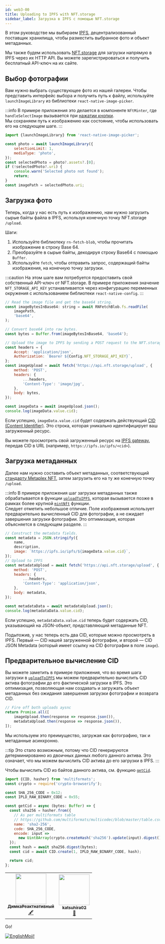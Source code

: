 ```yaml
---
id: web3-00
title: Uploading to IPFS with NFT.storage
sidebar_label: Загрузка в IPFS с помощью NFT.storage
---
```


В этом руководстве мы выбираем [IPFS](https://ipfs.tech), децентрализованный поставщик хранилища, чтобы разместить выбранное фото и объект метаданных.

Мы также будем использовать [NFT.storage](https://nft.storage/docs/) для загрузки напрямую в IPFS через их HTTP API. Вы можете зарегистрироваться и получить бесплатный API-ключ на их сайте.

## Выбор фотографии

Вам нужно выбрать существующее фото из нашей галереи. Чтобы представить интерфейс выбора и получить путь к файлу, используйте `launchImageLibrary` из библиотеки `react-native-image-picker`.

:::info
В примере приложения это делается в компоненте `NftMinter`, где `handleSelectImage` вызывается при [нажатии кнопки](https://github.com/solana-mobile/tutorial-apps/blob/main/MobileNFTMinter/components/NftMinter.tsx#L44).  
Мы сохраняем путь к изображению как состояние, чтобы использовать его на следующем шаге.
:::

```jsx
import {launchImageLibrary} from 'react-native-image-picker';

const photo = await launchImageLibrary({
    selectionLimit: 1,
    mediaType: 'photo',
});
const selectedPhoto = photo?.assets?.[0];
if (!selectedPhoto?.uri) {
    console.warn('Selected photo not found');
    return;
}
const imagePath = selectedPhoto.uri;
```

## Загрузка фото

Теперь, когда у нас есть путь к изображению, нам нужно загрузить сырые байты файла в IPFS, используя конечную точку NFT.storage `/upload`.

Шаги:

1. Используйте библиотеку `rn-fetch-blob`, чтобы прочитать изображение в строку Base 64.
2. Преобразуйте в сырые байты, декодируя строку Base64 с помощью `Buffer`.
3. Используйте `fetch`, чтобы отправить запрос, содержащий байты изображения, на конечную точку загрузки.

:::caution
На этом шаге вам потребуется предоставить свой собственный API-ключ от NFT.storage. В примере приложения значение `NFT_STORAGE_API_KEY` устанавливается через конфигурацию переменных окружения с использованием библиотеки `react-native-config`.
:::

```jsx
// Read the image file and get the base64 string.
const imageBytesInBase64: string = await RNFetchBlob.fs.readFile(
    imagePath,
    'base64',
);

// Convert base64 into raw bytes.
const bytes = Buffer.from(imageBytesInBase64, 'base64');

// Upload the image to IPFS by sending a POST request to the NFT.storage upload endpoint.
const headers = {
    Accept: 'application/json',
    Authorization: `Bearer ${Config.NFT_STORAGE_API_KEY}`,
};
const imageUpload = await fetch('https://api.nft.storage/upload', {
    method: 'POST',
    headers: {
        ...headers,
        'Content-Type': 'image/jpg',
    },
    body: bytes,
});

const imageData = await imageUpload.json();
console.log(imageData.value.cid);
```

Если успешно, `imageData.value.cid` будет содержать действующий [CID (Content Identifier)](https://docs.solanamobile.com/react-native/mobile_nft_minter_tutorial#uploading-to-ipfs-with-nftstorage). Это строка, которая уникально идентифицирует ваш загруженный ресурс.

Вы можете просмотреть свой загруженный ресурс на [IPFS gateway](https://docs.ipfs.tech/concepts/ipfs-gateway/), передав CID в URL (например, `https://ipfs.io/ipfs/<cid>`).

## Загрузка метаданных

Далее нам нужно составить объект метаданных, соответствующий [стандарту Metaplex NFT](https://docs.metaplex.com/programs/token-metadata/token-standard#the-non-fungible-standard), затем загрузить его на ту же конечную точку `/upload`.

:::info
 В примере приложения шаг загрузки метаданных также обрабатывается в функции [`uploadToIPFS`](https://github.com/solana-mobile/tutorial-apps/blob/main/MobileNFTMinter/ipfs/uploadToIPFS.ts#L7), которая вызывается позже в рамках более крупной [`mintNft`](https://github.com/solana-mobile/tutorial-apps/blob/main/MobileNFTMinter/components/NftMinter.tsx#L61) функции.  
Следует отметить небольшое отличие. Поле изображения использует предварительно вычисленный CID для фотографии, а не ожидает завершения загрузки фотографии. Это оптимизация, которая объясняется в следующем разделе.
:::

```jsx
// Construct the metadata fields.
const metadata = JSON.stringify({ 
    name,
    description,
    image: `https://ipfs.io/ipfs/${imageData.value.cid}`,
});
// Upload to IPFS
const metadataUpload = await fetch('https://api.nft.storage/upload', {
    method: 'POST',
    headers: {
        ...headers,
        'Content-Type': 'application/json',
    },
    body: metadata,
});

const metadataData = await metadataUpload.json();
console.log(metadataData.value.cid);
```

Если успешно, `metadataData.value.cid` теперь будет содержать CID, указывающий на JSON-объект, представляющий метаданные NFT.

Подытожив, у нас теперь есть два CID, которые можно просмотреть в IPFS. Первый — CID нашей загруженной фотографии, и второй — CID JSON Metadata (который имеет ссылку на CID фотографии в поле `image`).

## Предварительное вычисление CID

Вы можете заметить в примере приложения, что во время шага загрузки в [`uploadToIPFS`](https://github.com/solana-mobile/tutorial-apps/blob/main/MobileNFTMinter/ipfs/uploadToIPFS.ts#L50) мы можем предварительно вычислить CID актива фотографии до его фактической загрузки в IPFS. Это оптимизация, позволяющая нам создавать и загружать объект метаданных без ожидания завершения загрузки фотографии и возврата CID.

```jsx
// Fire off both uploads aysnc
return Promise.all([
    imageUpload.then(response => response.json()),
    metadataUpload.then(response => response.json()),
]);
```

Мы используем это преимущество, загружая как фотографию, так и метаданные асинхронно.

:::tip
Это стало возможным, потому что CID генерируются детерминированно из двоичных данных любого данного актива. Это означает, что мы можем вычислить CID актива до его загрузки в IPFS.
:::

Чтобы вычислить CID из байтов данного актива, см. функцию [`getCid`](https://github.com/solana-mobile/tutorial-apps/blob/main/MobileNFTMinter/ipfs/getCid.ts).

```jsx
import {CID, hasher} from 'multiformats';
const crypto = require('crypto-browserify');

const SHA_256_CODE = 0x12;
const IPLD_RAW_BINARY_CODE = 0x55;

const getCid = async (bytes: Buffer) => {
  const sha256 = hasher.from({
    // As per multiformats table
    // https://github.com/multiformats/multicodec/blob/master/table.csv#L9
    name: 'sha2-256',
    code: SHA_256_CODE,
    encode: input =>
      new Uint8Array(crypto.createHash('sha256').update(input).digest()),
  });
  const hash = await sha256.digest(bytes);
  const cid = await CID.create(1, IPLD_RAW_BINARY_CODE, hash);

  return cid;
};
```


<!-- ALL-CONTRIBUTORS-LIST:START - Do not remove or modify this section -->
<!-- prettier-ignore-start -->
<!-- markdownlint-disable -->
<table>
  <tr>
    <td align="center"><a href="https://medium.com/react-native-init"><img src="https://avatars0.githubusercontent.com/u/6774813?v=4" width="100px;" alt=""/><br /><sub><b>ДимкаРеактнативный</b></sub></a><br /><a href="#content-gHashTag" title="Content">🖋</a></td>
        <td align="center"><a href="https://medium.com/react-native-init"><img src="https://avatars.githubusercontent.com/u/97621153?v=4" width="100px;" alt=""/><br /><sub><b>katsuhira02</b></sub></a><br /><a href="#content-katsuhira02" title="Content">📝</a></td>
  </tr>
</table>

<!-- markdownlint-enable -->
<!-- prettier-ignore-end -->

<!-- ALL-CONTRIBUTORS-LIST:END -->

Go!

[![EnglishMoji!](/img/logo/NeuroCoder.png)](https://vk.com/neurocoder)
